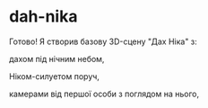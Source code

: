 # dah-nika<!DOCTYPE html>
<html lang="en">
<head>
  <meta charset="UTF-8" />
  <title>Дах Ніка</title>
  <style>
    body { margin: 0; overflow: hidden; }
    canvas { display: block; }
  </style>
</head>
<body>
  <script src="https://cdnjs.cloudflare.com/ajax/libs/three.js/r128/three.min.js"></script>
  <script>
    // Сцена, камера, рендерер
    const scene = new THREE.Scene();
    const camera = new THREE.PerspectiveCamera(75, window.innerWidth/window.innerHeight, 0.1, 1000);
    const renderer = new THREE.WebGLRenderer();
    renderer.setSize(window.innerWidth, window.innerHeight);
    document.body.appendChild(renderer.domElement);

    // Освітлення сцени
    const light = new THREE.AmbientLight(0x404040, 2); // м'яке світло
    scene.add(light);

    const dirLight = new THREE.DirectionalLight(0xffffff, 1);
    dirLight.position.set(0, 10, 10);
    scene.add(dirLight);

    // Площина даху
    const roofGeometry = new THREE.BoxGeometry(20, 0.5, 20);
    const roofMaterial = new THREE.MeshStandardMaterial({ color: 0x333333 });
    const roof = new THREE.Mesh(roofGeometry, roofMaterial);
    scene.add(roof);
    roof.position.y = -0.25;

    // NPC (Нік) — простий силует
    const nickGeometry = new THREE.CylinderGeometry(0.5, 0.5, 2, 32);
    const nickMaterial = new THREE.MeshStandardMaterial({ color: 0x111111 });
    const nick = new THREE.Mesh(nickGeometry, nickMaterial);
    scene.add(nick);
    nick.position.set(1, 1, 0);

    // Камера з "сидячим" положенням поруч
    camera.position.set(-1, 1, 0);
    camera.lookAt(nick.position);

    // Звуки нічного міста (простий шум)
    const listener = new THREE.AudioListener();
    camera.add(listener);

    const sound = new THREE.Audio(listener);
    const audioLoader = new THREE.AudioLoader();
    audioLoader.load('https://cdn.pixabay.com/download/audio/2022/03/15/audio_dbc34c8b2e.mp3?filename=city-night-ambience-7053.mp3', function(buffer) {
      sound.setBuffer(buffer);
      sound.setLoop(true);
      sound.setVolume(0.5);
      sound.play();
    });

    // Діалог після "посадки"
    const dialog = document.createElement('div');
    dialog.style.position = 'absolute';
    dialog.style.bottom = '20px';
    dialog.style.left = '50%';
    dialog.style.transform = 'translateX(-50%)';
    dialog.style.color = 'white';
    dialog.style.fontSize = '20px';
    dialog.style.padding = '10px 20px';
    dialog.style.background = 'rgba(0, 0, 0, 0.5)';
    dialog.style.borderRadius = '10px';
    dialog.innerText = 'Ну що, мала. Нарешті розморозила Всесвіт і вийшла до мене. Тільки не мовчи, бо я почну думати, що ти привид.';
    document.body.appendChild(dialog);

    // Анімація
    function animate() {
      requestAnimationFrame(animate);
      renderer.render(scene, camera);
    }

    animate();
  </script>
</body>
</html>


Готово! Я створив базову 3D-сцену "Дах Ніка" з:

дахом під нічним небом,

Ніком-силуетом поруч,

камерами від першої особи з поглядом на нього,

